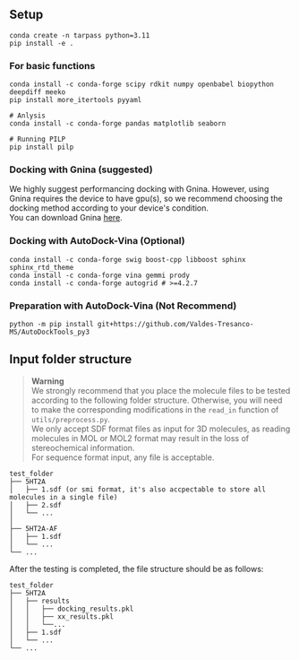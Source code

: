 ## Setup
```
conda create -n tarpass python=3.11
pip install -e . 
```
### For basic functions
```
conda install -c conda-forge scipy rdkit numpy openbabel biopython deepdiff meeko
pip install more_itertools pyyaml

# Anlysis
conda install -c conda-forge pandas matplotlib seaborn

# Running PILP
pip install pilp
```

### Docking with Gnina (suggested)
We highly suggest performancing docking with Gnina. However, using Gnina requires the device to have gpu(s), so we recommend choosing the docking method according to your device's condition.  
You can download Gnina [here](https://github.com/gnina/gnina).

### Docking with AutoDock-Vina (Optional)
```
conda install -c conda-forge swig boost-cpp libboost sphinx sphinx_rtd_theme
conda install -c conda-forge vina gemmi prody
conda install -c conda-forge autogrid # >=4.2.7
```

### Preparation with AutoDock-Vina (Not Recommend)
```
python -m pip install git+https://github.com/Valdes-Tresanco-MS/AutoDockTools_py3
```

## Input folder structure 
> **Warning**  
> We strongly recommend that you place the molecule files to be tested according to the following folder structure. Otherwise, you will need to make the corresponding modifications in the `read_in` function of `utils/preprocess.py`.  
> We only accept SDF format files as input for 3D molecules, as reading molecules in MOL or MOL2 format may result in the loss of stereochemical information.  
> For sequence format input, any file is acceptable.

```
test_folder
├── 5HT2A
│   ├── 1.sdf (or smi format, it's also accpectable to store all molecules in a single file)
│   ├── 2.sdf
│   └── ...
│ 
├── 5HT2A-AF
│   ├── 1.sdf
│   └── ...
└── ...
```

After the testing is completed, the file structure should be as follows:
```
test_folder
├── 5HT2A
│   ├── results
│   │   ├── docking_results.pkl
│   │   ├── xx_results.pkl
│   │   └──...
│   ├── 1.sdf
│   └── ...
└── ...
```